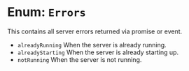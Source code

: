 # Enum: `Errors`

This contains all server errors returned via promise or event.

- `alreadyRunning` When the server is already running.
- `alreadyStarting` When the server is already starting up.
- `notRunning` When the server is not running.
